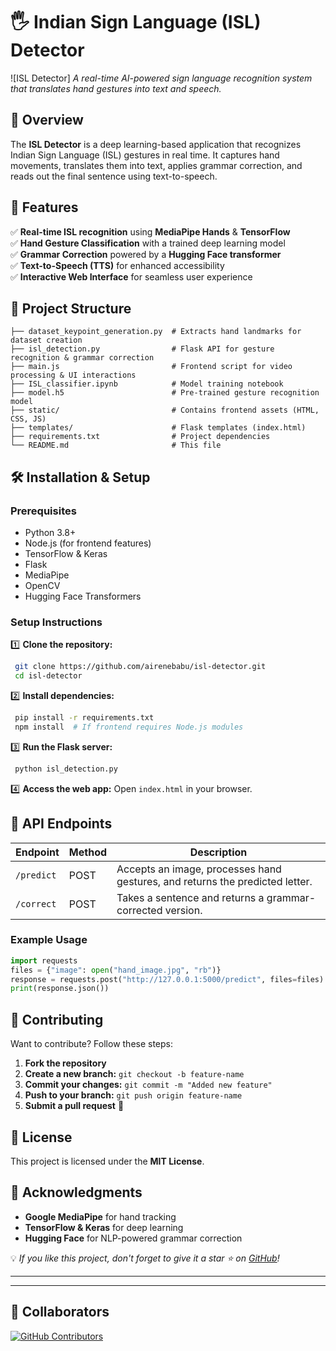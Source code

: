 # 🖐 **Indian Sign Language (ISL) Detector**

![ISL Detector] 
*A real-time AI-powered sign language recognition system that translates hand gestures into text and speech.*

## 📌 **Overview**
The **ISL Detector** is a deep learning-based application that recognizes Indian Sign Language (ISL) gestures in real time. It captures hand movements, translates them into text, applies grammar correction, and reads out the final sentence using text-to-speech.

## 🚀 **Features**
✅ **Real-time ISL recognition** using **MediaPipe Hands** & **TensorFlow**  
✅ **Hand Gesture Classification** with a trained deep learning model  
✅ **Grammar Correction** powered by a **Hugging Face transformer**  
✅ **Text-to-Speech (TTS)** for enhanced accessibility  
✅ **Interactive Web Interface** for seamless user experience  

## 📁 **Project Structure**
```
├── dataset_keypoint_generation.py  # Extracts hand landmarks for dataset creation
├── isl_detection.py                # Flask API for gesture recognition & grammar correction
├── main.js                         # Frontend script for video processing & UI interactions
├── ISL_classifier.ipynb            # Model training notebook
├── model.h5                        # Pre-trained gesture recognition model
├── static/                         # Contains frontend assets (HTML, CSS, JS)
├── templates/                      # Flask templates (index.html)
├── requirements.txt                # Project dependencies
└── README.md                       # This file
```

## 🛠 **Installation & Setup**

### **Prerequisites**
- Python 3.8+
- Node.js (for frontend features)
- TensorFlow & Keras
- Flask
- MediaPipe
- OpenCV
- Hugging Face Transformers

### **Setup Instructions**
1️⃣ **Clone the repository:**  
```bash
 git clone https://github.com/airenebabu/isl-detector.git
 cd isl-detector
```
2️⃣ **Install dependencies:**  
```bash
 pip install -r requirements.txt
 npm install  # If frontend requires Node.js modules
```
3️⃣ **Run the Flask server:**  
```bash
 python isl_detection.py
```
4️⃣ **Access the web app:** Open `index.html` in your browser.

## 📡 **API Endpoints**
| Endpoint     | Method | Description |
|-------------|--------|-------------|
| `/predict`  | POST  | Accepts an image, processes hand gestures, and returns the predicted letter. |
| `/correct`  | POST  | Takes a sentence and returns a grammar-corrected version. |

### **Example Usage**
```python
import requests
files = {"image": open("hand_image.jpg", "rb")}
response = requests.post("http://127.0.0.1:5000/predict", files=files)
print(response.json())
```

## 👥 **Contributing**
Want to contribute? Follow these steps:
1. **Fork the repository**
2. **Create a new branch:** `git checkout -b feature-name`
3. **Commit your changes:** `git commit -m "Added new feature"`
4. **Push to your branch:** `git push origin feature-name`
5. **Submit a pull request** 🚀

## 📜 **License**
This project is licensed under the **MIT License**.

## 🌟 **Acknowledgments**
- **Google MediaPipe** for hand tracking
- **TensorFlow & Keras** for deep learning
- **Hugging Face** for NLP-powered grammar correction

💡 *If you like this project, don't forget to give it a star ⭐ on [GitHub](https://github.com/airenebabu/isl-detector)!*

---
****
## 👥 Collaborators

[![GitHub Contributors](https://contrib.rocks/image?repo=airenebabu/isl-detector)](https://github.com/airenebabu/isl-detector/graphs/contributors)

